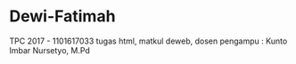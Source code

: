 # Dewi-Fatimah
 TPC 2017 - 1101617033 tugas html, matkul deweb, dosen pengampu : Kunto Imbar Nursetyo, M.Pd
